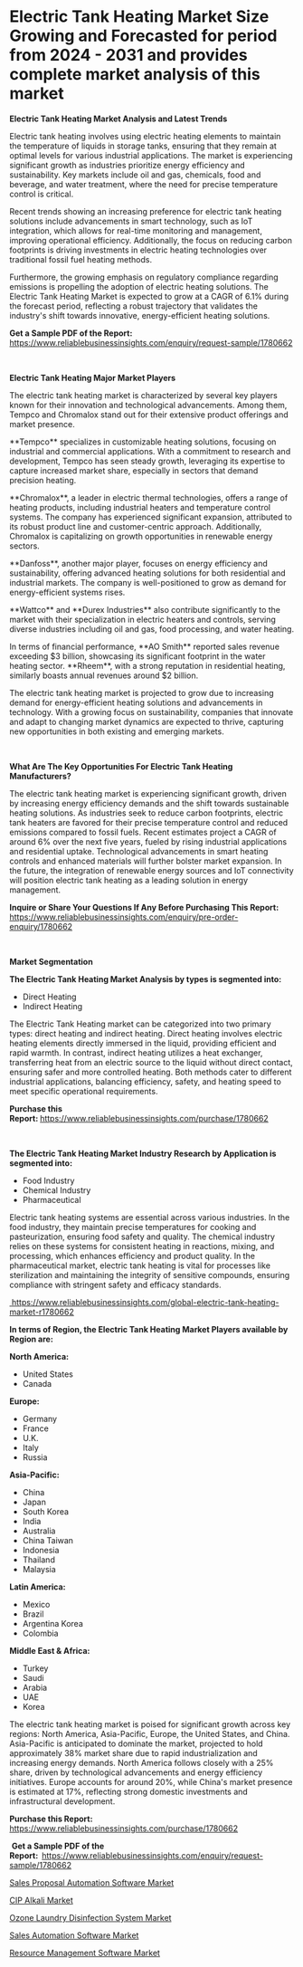 <p><h1>Electric Tank Heating Market Size Growing and Forecasted for period from 2024 - 2031 and provides complete market analysis of this market</h1></p><p><strong>Electric Tank Heating Market Analysis and Latest Trends</strong></p>
<p><p>Electric tank heating involves using electric heating elements to maintain the temperature of liquids in storage tanks, ensuring that they remain at optimal levels for various industrial applications. The market is experiencing significant growth as industries prioritize energy efficiency and sustainability. Key markets include oil and gas, chemicals, food and beverage, and water treatment, where the need for precise temperature control is critical. </p><p>Recent trends showing an increasing preference for electric tank heating solutions include advancements in smart technology, such as IoT integration, which allows for real-time monitoring and management, improving operational efficiency. Additionally, the focus on reducing carbon footprints is driving investments in electric heating technologies over traditional fossil fuel heating methods. </p><p>Furthermore, the growing emphasis on regulatory compliance regarding emissions is propelling the adoption of electric heating solutions. The Electric Tank Heating Market is expected to grow at a CAGR of 6.1% during the forecast period, reflecting a robust trajectory that validates the industry's shift towards innovative, energy-efficient heating solutions.</p></p>
<p><strong>Get a Sample PDF of the Report:&nbsp;</strong> <a href="https://www.reliablebusinessinsights.com/enquiry/request-sample/1780662?utm_campaign=1091&utm_medium=2&utm_source=Github&utm_content=ia&utm_term=19122024&utm_id=electric-tank-heating">https://www.reliablebusinessinsights.com/enquiry/request-sample/1780662</a></p>
<p>&nbsp;</p>
<p><strong>Electric Tank Heating Major Market Players</strong></p>
<p><p>The electric tank heating market is characterized by several key players known for their innovation and technological advancements. Among them, Tempco and Chromalox stand out for their extensive product offerings and market presence.</p><p>**Tempco** specializes in customizable heating solutions, focusing on industrial and commercial applications. With a commitment to research and development, Tempco has seen steady growth, leveraging its expertise to capture increased market share, especially in sectors that demand precision heating.</p><p>**Chromalox**, a leader in electric thermal technologies, offers a range of heating products, including industrial heaters and temperature control systems. The company has experienced significant expansion, attributed to its robust product line and customer-centric approach. Additionally, Chromalox is capitalizing on growth opportunities in renewable energy sectors.</p><p>**Danfoss**, another major player, focuses on energy efficiency and sustainability, offering advanced heating solutions for both residential and industrial markets. The company is well-positioned to grow as demand for energy-efficient systems rises.</p><p>**Wattco** and **Durex Industries** also contribute significantly to the market with their specialization in electric heaters and controls, serving diverse industries including oil and gas, food processing, and water heating.</p><p>In terms of financial performance, **AO Smith** reported sales revenue exceeding $3 billion, showcasing its significant footprint in the water heating sector. **Rheem**, with a strong reputation in residential heating, similarly boasts annual revenues around $2 billion. </p><p>The electric tank heating market is projected to grow due to increasing demand for energy-efficient heating solutions and advancements in technology. With a growing focus on sustainability, companies that innovate and adapt to changing market dynamics are expected to thrive, capturing new opportunities in both existing and emerging markets.</p></p>
<p>&nbsp;</p>
<p><strong>What Are The Key Opportunities For Electric Tank Heating Manufacturers?</strong></p>
<p><p>The electric tank heating market is experiencing significant growth, driven by increasing energy efficiency demands and the shift towards sustainable heating solutions. As industries seek to reduce carbon footprints, electric tank heaters are favored for their precise temperature control and reduced emissions compared to fossil fuels. Recent estimates project a CAGR of around 6% over the next five years, fueled by rising industrial applications and residential uptake. Technological advancements in smart heating controls and enhanced materials will further bolster market expansion. In the future, the integration of renewable energy sources and IoT connectivity will position electric tank heating as a leading solution in energy management.</p></p>
<p><strong>Inquire or Share Your Questions If Any Before Purchasing This Report:</strong> <a href="https://www.reliablebusinessinsights.com/enquiry/pre-order-enquiry/1780662?utm_campaign=1091&utm_medium=2&utm_source=Github&utm_content=ia&utm_term=19122024&utm_id=electric-tank-heating">https://www.reliablebusinessinsights.com/enquiry/pre-order-enquiry/1780662</a></p>
<p>&nbsp;</p>
<p><strong>Market Segmentation</strong></p>
<p><strong>The Electric Tank Heating Market Analysis by types is segmented into:</strong></p>
<p><ul><li>Direct Heating</li><li>Indirect Heating</li></ul></p>
<p><p>The Electric Tank Heating market can be categorized into two primary types: direct heating and indirect heating. Direct heating involves electric heating elements directly immersed in the liquid, providing efficient and rapid warmth. In contrast, indirect heating utilizes a heat exchanger, transferring heat from an electric source to the liquid without direct contact, ensuring safer and more controlled heating. Both methods cater to different industrial applications, balancing efficiency, safety, and heating speed to meet specific operational requirements.</p></p>
<p><strong>Purchase this Report:&nbsp;</strong><a href="https://www.reliablebusinessinsights.com/purchase/1780662?utm_campaign=1091&utm_medium=2&utm_source=Github&utm_content=ia&utm_term=19122024&utm_id=electric-tank-heating">https://www.reliablebusinessinsights.com/purchase/1780662</a></p>
<p>&nbsp;</p>
<p><strong>The Electric Tank Heating Market Industry Research by Application is segmented into:</strong></p>
<p><ul><li>Food Industry</li><li>Chemical Industry</li><li>Pharmaceutical</li></ul></p>
<p><p>Electric tank heating systems are essential across various industries. In the food industry, they maintain precise temperatures for cooking and pasteurization, ensuring food safety and quality. The chemical industry relies on these systems for consistent heating in reactions, mixing, and processing, which enhances efficiency and product quality. In the pharmaceutical market, electric tank heating is vital for processes like sterilization and maintaining the integrity of sensitive compounds, ensuring compliance with stringent safety and efficacy standards.</p></p>
<p><a href="https://www.reliablebusinessinsights.com/global-electric-tank-heating-market-r1780662?utm_campaign=1091&utm_medium=2&utm_source=Github&utm_content=ia&utm_term=19122024&utm_id=electric-tank-heating">&nbsp;https://www.reliablebusinessinsights.com/global-electric-tank-heating-market-r1780662</a></p>
<p><strong>In terms of Region, the Electric Tank Heating Market Players available by Region are:</strong></p>
<p>
    <p> <strong> North America: </strong>
        <ul>
            <li>United States</li>
            <li>Canada</li>
        </ul>
        </p> 
    <p> <strong> Europe: </strong>
        <ul>
            <li>Germany</li>
            <li>France</li>
            <li>U.K.</li>
            <li>Italy</li>
            <li>Russia</li>
        </ul>
        </p> 
    <p> <strong> Asia-Pacific: </strong>
        <ul>
            <li>China</li>
            <li>Japan</li>
            <li>South Korea</li>
            <li>India</li>
            <li>Australia</li>
            <li>China Taiwan</li>
            <li>Indonesia</li>
            <li>Thailand</li>
            <li>Malaysia</li>
        </ul>
        </p> 
    <p> <strong> Latin America: </strong>
        <ul>
            <li>Mexico</li>
            <li>Brazil</li>
            <li>Argentina Korea</li>
            <li>Colombia</li>
        </ul>
        </p> 
    <p> <strong> Middle East & Africa: </strong>
        <ul>
            <li>Turkey</li>
            <li>Saudi</li>
            <li>Arabia</li>
            <li>UAE</li>
            <li>Korea</li>
        </ul>
    </p>
    </p>
<p><p>The electric tank heating market is poised for significant growth across key regions: North America, Asia-Pacific, Europe, the United States, and China. Asia-Pacific is anticipated to dominate the market, projected to hold approximately 38% market share due to rapid industrialization and increasing energy demands. North America follows closely with a 25% share, driven by technological advancements and energy efficiency initiatives. Europe accounts for around 20%, while China's market presence is estimated at 17%, reflecting strong domestic investments and infrastructural development.</p></p>
<p><strong>Purchase this Report: </strong><a href="https://www.reliablebusinessinsights.com/purchase/1780662?utm_campaign=1091&utm_medium=2&utm_source=Github&utm_content=ia&utm_term=19122024&utm_id=electric-tank-heating">https://www.reliablebusinessinsights.com/purchase/1780662</a></p>
<p>&nbsp;<strong>Get a Sample PDF of the Report:&nbsp;&nbsp;</strong><a href="https://www.reliablebusinessinsights.com/enquiry/request-sample/1780662?utm_campaign=1091&utm_medium=2&utm_source=Github&utm_content=ia&utm_term=19122024&utm_id=electric-tank-heating">https://www.reliablebusinessinsights.com/enquiry/request-sample/1780662</a></p>
<p><strong></strong></p>
<p><p><a href="https://www.linkedin.com/pulse/sales-proposal-automation-software-market-projected-significant-iimxe?utm_campaign=1091&utm_medium=2&utm_source=Github&utm_content=ia&utm_term=19122024&utm_id=electric-tank-heating">Sales Proposal Automation Software Market</a></p><p><a href="https://github.com/suleimannichelle7/Market-Research-Report-List-1/blob/main/cip-alkali-market.md?utm_campaign=1091&utm_medium=2&utm_source=Github&utm_content=ia&utm_term=19122024&utm_id=electric-tank-heating">CIP Alkali Market</a></p><p><a href="https://github.com/rosamariarocque98/Market-Research-Report-List-1/blob/main/ozone-laundry-disinfection-system-market.md?utm_campaign=1091&utm_medium=2&utm_source=Github&utm_content=ia&utm_term=19122024&utm_id=electric-tank-heating">Ozone Laundry Disinfection System Market</a></p><p><a href="https://www.linkedin.com/pulse/sales-automation-software-market-size-average-cagr-52-b8mpe?utm_campaign=1091&utm_medium=2&utm_source=Github&utm_content=ia&utm_term=19122024&utm_id=electric-tank-heating">Sales Automation Software Market</a></p><p><a href="https://www.linkedin.com/pulse/resource-management-software-industry-forecast-market-jwepe?utm_campaign=1091&utm_medium=2&utm_source=Github&utm_content=ia&utm_term=19122024&utm_id=electric-tank-heating">Resource Management Software Market</a></p></p>